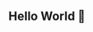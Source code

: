 ## Hello World  👋  

<!--
**shihaanws/shihaanws** is a ✨ _special_ ✨ repository because its `README.md` (this file) appears on your GitHub profile.


                
-->


 



